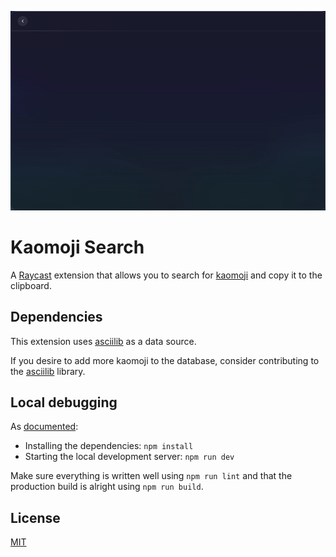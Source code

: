 ![Demo](media/demo.gif)

# Kaomoji Search

A [Raycast](https://www.raycast.com/) extension that allows you to search for [kaomoji](https://en.wiktionary.org/wiki/kaomoji) and copy it to the clipboard.

## Dependencies

This extension uses [asciilib](https://github.com/iansinnott/asciilib) as a data source.

If you desire to add more kaomoji to the database, consider contributing to the [asciilib](https://github.com/iansinnott/asciilib) library.

## Local debugging

As [documented](https://developers.raycast.com/basics/create-your-first-extension#develop-your-extension):

* Installing the dependencies: `npm install`
* Starting the local development server: `npm run dev`

Make sure everything is written well using `npm run lint` and that the production build is alright using `npm run build`.

## License

[MIT](LICENSE)
